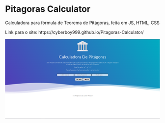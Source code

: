 # Pitagoras Calculator


<p>Calculadora para fórmula de Teorema de Pitágoras, feita em JS, HTML, CSS


<p>Link para o site: https://cyberboy999.github.io/Pitagoras-Calculator/ </p>

<img src="CalculatorProjectPreview.png">
